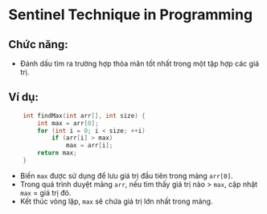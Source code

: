 # Sentinel Technique in Programming

## Chức năng:
- Đánh dấu tìm ra trường hợp thỏa mãn tốt nhất trong một tập hợp các giá trị.

## Ví dụ:
``` cpp - đặt lính canh
    int findMax(int arr[], int size) {
        int max = arr[0];
        for (int i = 0; i < size; ++i)
            if (arr[i] > max)
                max = arr[i];
        return max;
    }
```
- Biến `max` được sử dụng để lưu giá trị đầu tiên trong mảng `arr[0]`.
- Trong quá trình duyệt mảng `arr`, nếu tìm thấy giá trị nào > `max`, cập nhật `max` = giá trị đó.
- Kết thúc vòng lặp, `max` sẽ chứa giá trị lớn nhất trong mảng.